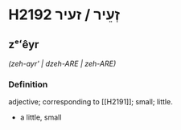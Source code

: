 # H2192 זְעֵיר / זעיר

## zᵉʻêyr

_(zeh-ayr' | dzeh-ARE | zeh-ARE)_

### Definition

adjective; corresponding to [[H2191]]; small; little.

- a little, small
